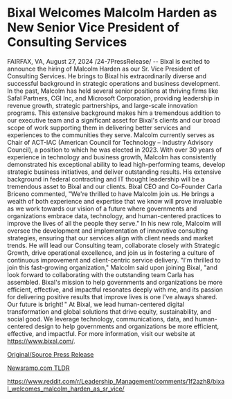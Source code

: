 # Bixal Welcomes Malcolm Harden as New Senior Vice President of Consulting Services

FAIRFAX, VA, August 27, 2024 /24-7PressRelease/ -- Bixal is excited to announce the hiring of Malcolm Harden as our Sr. Vice President of Consulting Services. He brings to Bixal his extraordinarily diverse and successful background in strategic operations and business development.   In the past, Malcolm has held several senior positions at thriving firms like Safal Partners, CGI Inc, and Microsoft Corporation, providing leadership in revenue growth, strategic partnerships, and large-scale innovation programs. This extensive background makes him a tremendous addition to our executive team and a significant asset for Bixal's clients and our broad scope of work supporting them in delivering better services and experiences to the communities they serve. Malcolm currently serves as Chair of ACT-IAC (American Council for Technology – Industry Advisory Council), a position to which he was elected in 2023.   With over 30 years of experience in technology and business growth, Malcolm has consistently demonstrated his exceptional ability to lead high-performing teams, develop strategic business initiatives, and deliver outstanding results. His extensive background in federal contracting and IT thought leadership will be a tremendous asset to Bixal and our clients.   Bixal CEO and Co-Founder Carla Briceno commented, "We're thrilled to have Malcolm join us. He brings a wealth of both experience and expertise that we know will prove invaluable as we work towards our vision of a future where governments and organizations embrace data, technology, and human-centered practices to improve the lives of all the people they serve."   In his new role, Malcolm will oversee the development and implementation of innovative consulting strategies, ensuring that our services align with client needs and market trends. He will lead our Consulting team, collaborate closely with Strategic Growth, drive operational excellence, and join us in fostering a culture of continuous improvement and client-centric service delivery.   "I'm thrilled to join this fast-growing organization," Malcolm said upon joining Bixal, "and look forward to collaborating with the outstanding team Carla has assembled. Bixal's mission to help governments and organizations be more efficient, effective, and impactful resonates deeply with me, and its passion for delivering positive results that improve lives is one I've always shared. Our future is bright! "  At Bixal, we lead human-centered digital transformation and global solutions that drive equity, sustainability, and social good. We leverage technology, communications, data, and human-centered design to help governments and organizations be more efficient, effective, and impactful. For more information, visit our website at https://www.bixal.com/. 

[Original/Source Press Release](https://www.24-7pressrelease.com/press-release/513811/bixal-welcomes-malcolm-harden-as-new-senior-vice-president-of-consulting-services)
                    

[Newsramp.com TLDR](None) 

https://www.reddit.com/r/Leadership_Management/comments/1f2azh8/bixal_welcomes_malcolm_harden_as_sr_vice/
